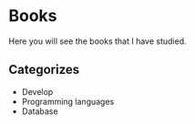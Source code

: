 # Books

Here you will see the books that I have studied.

## Categorizes

- Develop
- Programming languages
- Database
